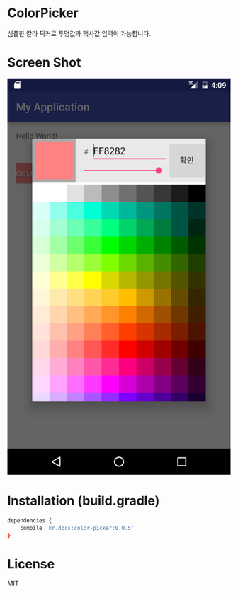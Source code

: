# ColorPicker

심플한 칼라 픽커로 투명값과 핵사값 입력이 가능합니다.


# Screen Shot
<p align="center" >
<img src="https://github.com/ShockUtility/ColorPicker/blob/master/Screenshot.png">
</p>

# Installation (build.gradle)
```sh
dependencies {
    compile 'kr.docs:color-picker:0.0.5'
}
```

# License
MIT
